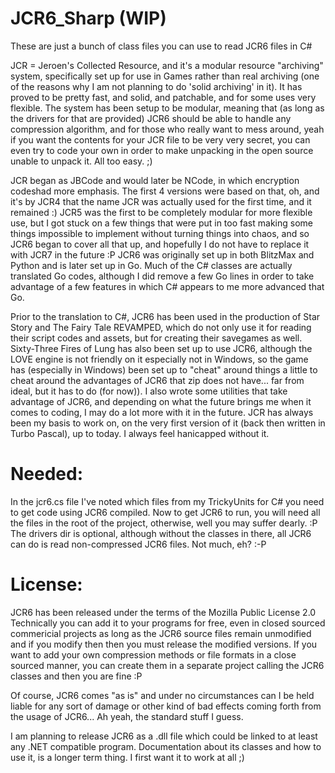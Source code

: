 # JCR6_Sharp (WIP)

These are just a bunch of class files you can use to read JCR6 files in C#


JCR = Jeroen's Collected Resource, and it's a modular resource "archiving" system, specifically set up for use in Games rather than real archiving (one of the reasons why I am not planning to do 'solid archiving' in it). It has proved to be pretty fast, and solid, and patchable, and for some uses very flexible.
The system has been setup to be modular, meaning that (as long as the drivers for that are provided) JCR6 should be able to handle any compression algorithm, and for those who really want to mess around, yeah if you want the contents for your JCR file to be very very secret, you can even try to code your own in order to make unpacking in the open source unable to unpack it. All too easy. ;)


JCR began as JBCode and would later be NCode, in which encryption codeshad more emphasis. The first 4 versions were based on that, oh, and it's by JCR4 that the name JCR was actually used for the first time, and it remained :)
JCR5 was the first to be completely modular for more flexible use, but I got stuck on a few things that were put in too fast making some things impossible to implement without turning things into chaos, and so JCR6 began to cover all that up, and hopefully I do not have to replace it with JCR7 in the future :P
JCR6 was originally set up in both BlitzMax and Python and is later set up in Go. Much of the C# classes are actually translated Go codes, although I did remove a few Go lines in order to take advantage of a few features in which C# appears to me more advanced that Go.

Prior to the translation to C#, JCR6 has been used in the production of Star Story and The Fairy Tale REVAMPED, which do not only use it for reading their script codes and assets, but for creating their savegames as well. Sixty-Three Fires of Lung has also been set up to use JCR6, although the LOVE engine is not friendly on it especially not in Windows, so the game has (especially in Windows) been set up to "cheat" around things a little to cheat around the advantages of JCR6 that zip does not have... far from ideal, but it has to do (for now)).
I also wrote some utilities that take advantage of JCR6, and depending on what the future brings me when it comes to coding, I may do a lot more with it in the future. JCR has always been my basis to work on, on the very first version of it (back then written in Turbo Pascal), up to today. I always feel hanicapped without it.

# Needed:

In the jcr6.cs file I've noted which files from my TrickyUnits for C# you need to get code using JCR6 compiled. Now to get JCR6 to run, you will need all the files in the root of the project, otherwise, well you may suffer dearly. :P
The drivers dir is optional, although without the classes in there, all JCR6 can do is read non-compressed JCR6 files. Not much, eh? :-P

# License:

JCR6 has been released under the terms of the Mozilla Public License 2.0
Technically you can add it to your programs for free, even in closed sourced commericial projects as long as the JCR6 source files remain unmodified and if you modify then then you must release the modified versions.
If you want to add your own compression methods or file formats in a close sourced manner, you can create them in a separate project calling the JCR6 classes and then you are fine :P

Of course, JCR6 comes "as is" and under no circumstances can I be held liable for any sort of damage or other kind of bad effects coming forth from the usage of JCR6... Ah yeah, the standard stuff I guess.



I am planning to release JCR6 as a .dll file which could be linked to at least any .NET compatible program. Documentation about its classes and how to use it, is a longer term thing. I first want it to work at all ;)



